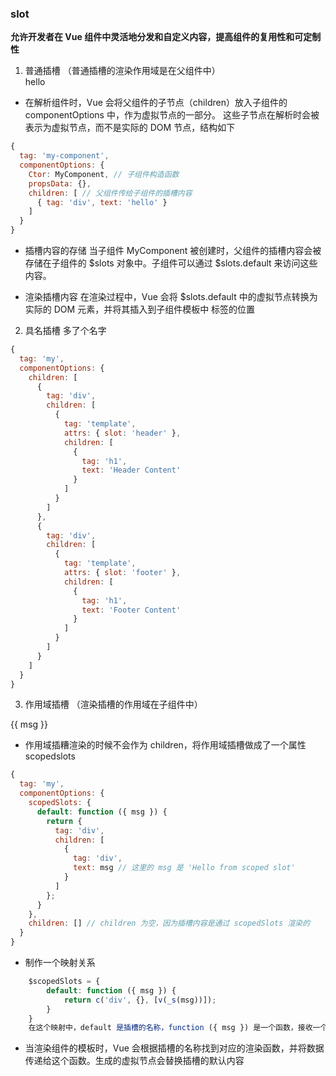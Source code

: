 ### slot

**允许开发者在 Vue 组件中灵活地分发和自定义内容，提高组件的复用性和可定制性**

1. 普通插槽 （普通插槽的渲染作用域是在父组件中）
   <my-component>
      <div>hello</div>
   </my-component>

- 在解析组件时，Vue 会将父组件的子节点（children）放入子组件的 componentOptions 中，作为虚拟节点的一部分。
  这些子节点在解析时会被表示为虚拟节点，而不是实际的 DOM 节点，结构如下

```js
{
  tag: 'my-component',
  componentOptions: {
    Ctor: MyComponent, // 子组件构造函数
    propsData: {}, 
    children: [ // 父组件传给子组件的插槽内容
      { tag: 'div', text: 'hello' }
    ]
  }
}

```

- 插槽内容的存储
  当子组件 MyComponent 被创建时，父组件的插槽内容会被存储在子组件的 $slots 对象中。子组件可以通过 $slots.default 来访问这些内容。

- 渲染插槽内容
  在渲染过程中，Vue 会将 $slots.default 中的虚拟节点转换为实际的 DOM 元素，并将其插入到子组件模板中 <slot> 标签的位置

<div>
    <slot :msg="msg"></slot>
</div>

2. 具名插槽 多了个名字
   <my-component>
      <template v-slot:header>
          <h1>Header Content</h1>
      </template>
      <template v-slot:footer>
          <h1>Footer Content</h1>
      </template>
   </my-component>

```js
{
  tag: 'my',
  componentOptions: {
    children: [
      {
        tag: 'div',
        children: [
          {
            tag: 'template',
            attrs: { slot: 'header' },
            children: [
              {
                tag: 'h1',
                text: 'Header Content'
              }
            ]
          }
        ]
      },
      {
        tag: 'div',
        children: [
          {
            tag: 'template',
            attrs: { slot: 'footer' },
            children: [
              {
                tag: 'h1',
                text: 'Footer Content'
              }
            ]
          }
        ]
      }
    ]
  }
}

```

3. 作用域插槽 （渲染插槽的作用域在子组件中）

<my-component v-slot="{ msg }">
    <div>{{ msg }}</div>
</my-component>

- 作用域插糟渲染的时候不会作为 children，将作用域插槽做成了一个属性 scopedslots

```js
{
  tag: 'my',
  componentOptions: {
    scopedSlots: {
      default: function ({ msg }) {
        return {
          tag: 'div',
          children: [
            {
              tag: 'div',
              text: msg // 这里的 msg 是 'Hello from scoped slot'
            }
          ]
        };
      }
    },
    children: [] // children 为空，因为插槽内容是通过 scopedSlots 渲染的
  }
}

```

- 制作一个映射关系

```js
    $scopedSlots = {
        default: function ({ msg }) {
            return c('div', {}, [v(_s(msg))]);
        }
    }
    在这个映射中，default 是插槽的名称，function ({ msg }) 是一个函数，接收一个包含 msg 的对象并返回一个虚拟节点（Virtual Node）

```

- 当渲染组件的模板时，Vue 会根据插槽的名称找到对应的渲染函数，并将数据传递给这个函数。生成的虚拟节点会替换插槽的默认内容
<div>
    <slot :msg="msg"></slot>
</div>
